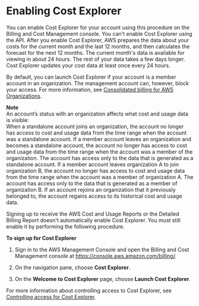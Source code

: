 # Enabling Cost Explorer<a name="ce-enable"></a>

You can enable Cost Explorer for your account using this procedure on the Billing and Cost Management console\. You can't enable Cost Explorer using the API\. After you enable Cost Explorer, AWS prepares the data about your costs for the current month and the last 12 months, and then calculates the forecast for the next 12 months\. The current month's data is available for viewing in about 24 hours\. The rest of your data takes a few days longer\. Cost Explorer updates your cost data at least once every 24 hours\.

By default, you can launch Cost Explorer if your account is a member account in an organization\. The management account can, however, block your access\. For more information, see [Consolidated billing for AWS Organizations](consolidated-billing.md)\.

**Note**  
An account’s status with an organization affects what cost and usage data is visible:  
When a standalone account joins an organization, the account no longer has access to cost and usage data from the time range when the account was a standalone account\.
If a member account leaves an organization and becomes a standalone account, the account no longer has access to cost and usage data from the time range when the account was a member of the organization\. The account has access only to the data that is generated as a standalone account\. 
If a member account leaves organization A to join organization B, the account no longer has access to cost and usage data from the time range when the account was a member of organization A\. The account has access only to the data that is generated as a member of organization B\. 
If an account rejoins an organization that it previously belonged to, the account regains access to its historical cost and usage data\.

Signing up to receive the AWS Cost and Usage Reports or the Detailed Billing Report doesn't automatically enable Cost Explorer\. You must still enable it by performing the following procedure\.

**To sign up for Cost Explorer**

1. Sign in to the AWS Management Console and open the Billing and Cost Management console at [https://console\.aws\.amazon\.com/billing/](https://console.aws.amazon.com/billing/)\.

1. On the navigation pane, choose **Cost Explorer**\.

1. On the **Welcome to Cost Explorer** page, choose **Launch Cost Explorer**\. 

For more information about controlling access to Cost Explorer, see [Controlling access for Cost Explorer](ce-access.md)\. 